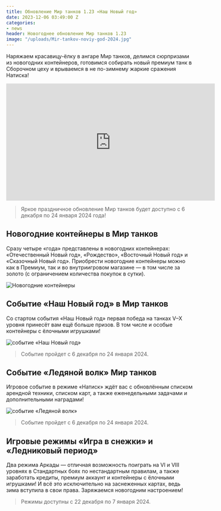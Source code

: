 ```yaml
---
title: Обновление Мир танков 1.23 «Наш Новый год»
date: 2023-12-06 03:49:00 Z
categories:
- news
header: Новогоднее обновление Мир танков 1.23
image: "/uploads/Mir-tankov-noviy-god-2024.jpg"
---
```


Наряжаем красавицу-ёлку в ангаре Мир танков, делимся сюрпризами из новогодних контейнеров, готовимся собирать новый премиум танк в Сборочном цеху и врываемся в не по-зимнему жаркие сражения Натиска!

<iframe width="560" height="315" src="https://www.youtube.com/embed/vA6kE6eThM0?si=zP1sZclrk7MO6es6" title="YouTube video player" frameborder="0" allow="accelerometer; autoplay; clipboard-write; encrypted-media; gyroscope; picture-in-picture; web-share" allowfullscreen></iframe>

> Яркое праздничное обновление Мир танков будет доступно с 6 декабря по 24 января 2024 года!

## Новогодние контейнеры в Мир танков

Сразу четыре «года» представлены в новогодних контейнерах: «Отечественный Новый год», «Рождество», «Восточный Новый год» и «Сказочный Новый год». Приобрести новогодние контейнеры можно как в Премиум, так и во внутриигровом магазине — в том числе за золото (с ограничением количества покупок в сутки).

![Новогодние контейнеры](https://ru-wotp.lesta.ru/dcont/fb/image/banner_ingame_new_year_2024_600x450_lgs_spb_mt.png)

## Событие «Наш Новый год» в Мир танков

Со стартом события «Наш Новый год» первая победа на танках V–X уровня принесёт вам ещё больше призов. В том числе и особые контейнеры с ёлочными игрушками!

![событие «Наш Новый год»](https://ru-wotp.lesta.ru/dcont/fb/image/korobki_EGTCSE5.png)

> Событие пройдет с 6 декабря по 24 января 2024.

## Событие «Ледяной волк» Мир танков

Игровое событие в режиме «Натиск» ждёт вас с обновлённым списком арендной техники, списком карт, а также еженедельными задачами и дополнительными наградами!

![событие «Ледяной волк»](https://ru-wotp.lesta.ru/dcont/fb/image/onboarding_slide_960x520.png)

> Событие пройдет с 6 декабря по 24 января 2024.

## Игровые режимы «Игра в снежки» и «Ледниковый период» 

Два режима Аркады — отличная возможность поиграть на VI и VIII уровнях в Стандартных боях по нестандартным правилам, а также заработать кредиты, премиум аккаунт и контейнеры с ёлочными игрушками! И всё это исключительно на заснеженных картах, ведь зима вступила в свои права. Заряжаемся новогодним настроением!

> Режимы доступны с 22 декабря по 7 января 2024.

